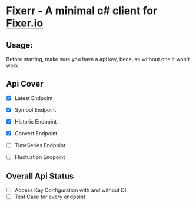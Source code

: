 # Fixerr - A minimal c# client for [Fixer.io](https://fixer.io/)

## Usage:
Before starting, make sure you have a api key, because without one it won't work.

## Api Cover
- [x] Latest Endpoint
- [x] Symbol Endpoint
- [x] Historic Endpoint
- [x] Convert Endpoint
- [ ] TimeSeries Endpoint
- [ ] Fluctuation Endpoint


## Overall Api Status
- [ ] Access Key Configuration with and without DI.
- [ ] Test Case for every endpoint